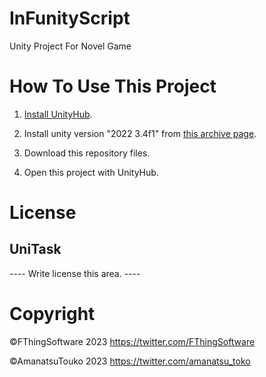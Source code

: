 # InFunityScript
 Unity Project For Novel Game

# How To Use This Project

1. [Install UnityHub](https://unity.com/ja/download).

2. Install unity version "2022 3.4f1" from [this archive page](https://unity.com/ja/releases/editor/archive).

3. Download this repository files.

4. Open this project with UnityHub.

# License

## UniTask
---- Write license this area. ----

# Copyright

©FThingSoftware 2023 https://twitter.com/FThingSoftware

©AmanatsuTouko 2023 https://twitter.com/amanatsu_toko

